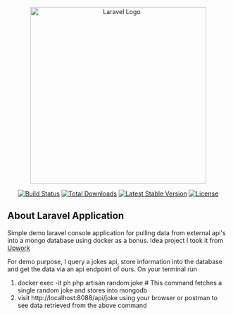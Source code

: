 <p align="center"><a href="https://laravel.com" target="_blank"><img src="https://raw.githubusercontent.com/laravel/art/master/logo-lockup/5%20SVG/2%20CMYK/1%20Full%20Color/laravel-logolockup-cmyk-red.svg" width="400" alt="Laravel Logo"></a></p>

<p align="center">
<a href="https://github.com/laravel/framework/actions"><img src="https://github.com/laravel/framework/workflows/tests/badge.svg" alt="Build Status"></a>
<a href="https://packagist.org/packages/laravel/framework"><img src="https://img.shields.io/packagist/dt/laravel/framework" alt="Total Downloads"></a>
<a href="https://packagist.org/packages/laravel/framework"><img src="https://img.shields.io/packagist/v/laravel/framework" alt="Latest Stable Version"></a>
<a href="https://packagist.org/packages/laravel/framework"><img src="https://img.shields.io/packagist/l/laravel/framework" alt="License"></a>
</p>

## About Laravel Application

Simple demo laravel console application for pulling data from external api's into a mongo database using docker as a bonus.
Idea project I took it from [Upwork](https://www.upwork.com/jobs/span-class-highlight-Laravel-span-Python-pull-data-from-API-endpoints-ASAP~017f10c78bd727aa27)

For demo purpose, I query a jokes api, store information into the database and get the data via an api endpoint of ours.
On your terminal run 

1. docker exec -it ph php artisan random:joke # This command fetches a single random joke and stores into mongodb 
2. visit http://localhost:8088/api/joke using your browser or postman to see data retrieved from the above command
